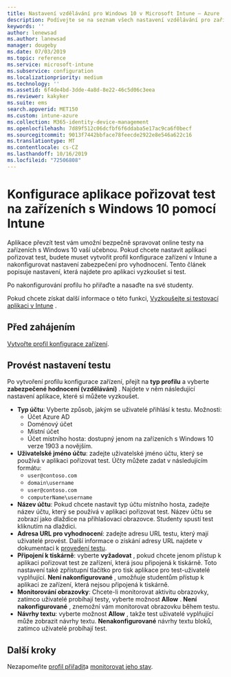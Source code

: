 ```yaml
---
title: Nastavení vzdělávání pro Windows 10 v Microsoft Intune – Azure | Microsoft Docs
description: Podívejte se na seznam všech nastavení vzdělávání pro zařízení s Windows 10. Tato nastavení použijte v profilu konfigurace zařízení pomocí aplikace vzít si test, vyberte, jak se uživatelé nebo studenti přihlásí, monitorovat obrazovku během testu a další v Intune.
keywords: ''
author: lenewsad
ms.author: lanewsad
manager: dougeby
ms.date: 07/03/2019
ms.topic: reference
ms.service: microsoft-intune
ms.subservice: configuration
ms.localizationpriority: medium
ms.technology: ''
ms.assetid: 6f4de4bd-3dde-4a8d-8e22-46c5d06c3eea
ms.reviewer: kakyker
ms.suite: ems
search.appverid: MET150
ms.custom: intune-azure
ms.collection: M365-identity-device-management
ms.openlocfilehash: 7d89f512c06dcfbf6f6ddaba5e17ac9ca6f0becf
ms.sourcegitcommit: 9013f7442bbface78feecde2922e8e546a622c16
ms.translationtype: MT
ms.contentlocale: cs-CZ
ms.lasthandoff: 10/16/2019
ms.locfileid: "72506808"
---
```

# <a name="configure-the-take-a-test-app-on-windows-10-devices-using-intune"></a>Konfigurace aplikace pořizovat test na zařízeních s Windows 10 pomocí Intune

Aplikace převzít test vám umožní bezpečně spravovat online testy na zařízeních s Windows 10 vaší učebnou. Pokud chcete nastavit aplikaci pořizovat test, budete muset vytvořit profil konfigurace zařízení v Intune a nakonfigurovat nastavení zabezpečení pro vyhodnocení. Tento článek popisuje nastavení, která najdete pro aplikaci vyzkoušet si test. 

Po nakonfigurování profilu ho přiřaďte a nasaďte na své studenty. 

Pokud chcete získat další informace o této funkci, [Vyzkoušejte si testovací aplikaci v Intune](education-settings-configure.md) .

## <a name="before-you-begin"></a>Před zahájením

[Vytvořte profil konfigurace zařízení](education-settings-configure.md#create-a-device-profile).

## <a name="take-a-test-settings"></a>Provést nastavení testu
Po vytvoření profilu konfigurace zařízení, přejít na **typ profilu** a vyberte **zabezpečené hodnocení (vzdělávání)** . Najdete v něm následující nastavení aplikace, které si můžete vyzkoušet. 


- **Typ účtu**: Vyberte způsob, jakým se uživatelé přihlásí k testu. Možnosti:
  - Účet Azure AD
  - Doménový účet
  - Místní účet
  - Účet místního hosta: dostupný jenom na zařízeních s Windows 10 verze 1903 a novějším.    
- **Uživatelské jméno účtu**: zadejte uživatelské jméno účtu, který se používá v aplikaci pořizovat test. Účty můžete zadat v následujícím formátu:
  - `user@contoso.com`
  - `domain\username`
  - `user@contoso.com`
  - `computerName\username`
- **Název účtu**: Pokud chcete nastavit typ účtu místního hosta, zadejte název účtu, který se používá v aplikaci pořizovat test. Název účtu se zobrazí jako dlaždice na přihlašovací obrazovce. Studenty spustí test kliknutím na dlaždici.  
- **Adresa URL pro vyhodnocení**: zadejte adresu URL testu, který mají uživatelé provést. Další informace o získání adresy URL najdete v dokumentaci k [provedení testu](https://docs.microsoft.com/education/windows/take-tests-in-windows-10).
- **Připojení k tiskárně**: vyberte **vyžadovat** , pokud chcete jenom přístup k aplikaci pořizovat test ze zařízení, která jsou připojená k tiskárně. Toto nastavení také zpřístupní tlačítko pro tisk aplikace pro test-uživatelé vyplňující. **Není nakonfigurované** , umožňuje studentům přístup k aplikaci ze zařízení, která nejsou připojená k tiskárně.  
- **Monitorování obrazovky**: Chcete-li monitorovat aktivitu obrazovky, zatímco uživatelé probíhají testy, vyberte možnost **Allow** . **Není nakonfigurované** , znemožní vám monitorovat obrazovku během testu.
- **Návrhy textu**: vyberte možnost **Allow** , takže test uživatelé vyplňující může zobrazit návrhy textu. **Nenakonfigurované** návrhy textu bloků, zatímco uživatelé probíhají test.

## <a name="next-steps"></a>Další kroky

Nezapomeňte [profil přiřadit](device-profile-assign.md)a [monitorovat jeho stav](device-profile-monitor.md).
